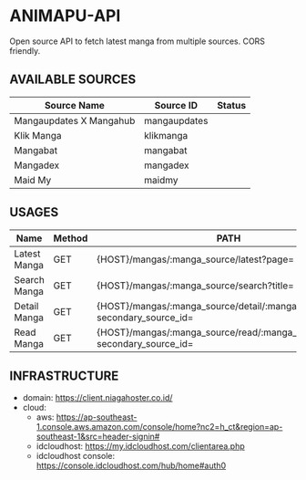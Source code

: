 # ANIMAPU-API
Open source API to fetch latest manga from multiple sources. CORS friendly.

## AVAILABLE SOURCES
| Source Name             | Source ID      | Status      |
| ----------------------- | -------------- | ----------- |
| Mangaupdates X Mangahub | mangaupdates   | |
| Klik Manga              | klikmanga      | |
| Mangabat                | mangabat       | |
| Mangadex                | mangadex       | |
| Maid My                 | maidmy         | |

## USAGES

| Name         | Method      | PATH                                                                         |
| -----------  | ----------- | ---------------------------------------------------------------------------- |
| Latest Manga | GET         | {HOST}/mangas/:manga_source/latest?page=                                     |
| Search Manga | GET         | {HOST}/mangas/:manga_source/search?title=                                    |
| Detail Manga | GET         | {HOST}/mangas/:manga_source/detail/:manga_id?secondary_source_id=            |
| Read Manga   | GET         | {HOST}/mangas/:manga_source/read/:manga_id/:chapter_id? secondary_source_id= |

## INFRASTRUCTURE

- domain: https://client.niagahoster.co.id/
- cloud:
  - aws: https://ap-southeast-1.console.aws.amazon.com/console/home?nc2=h_ct&region=ap-southeast-1&src=header-signin#
  - idcloudhost: https://my.idcloudhost.com/clientarea.php
  - idcloudhost console: https://console.idcloudhost.com/hub/home#auth0
